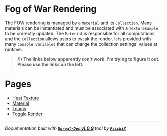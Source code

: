 # Fog of War Rendering

The FOW rendering is managed by a `Material` and its `Collection`. Many materials can be instantiated and must be associated with a
`TextureSample` to be correctly updated. The `Material` is responsible for all computations, and the `Collection` allows users to
tweak the render. It is provided with many `Console Variables` that can change the collection settings' values at runtime.

> **/!\ The links below apparently don't work. I'm trying to figure it out. Please use the links on the left. <br />**


# Pages

- [Heat Texture](/book/Tutorials/Rendering/HeatTexture.md)
- [Material](/book/Tutorials/Rendering/Material.md)
- [Teams](/book/Tutorials/Rendering/Teams.md)
- [Toggle Render](/book/Tutorials/Rendering/ToggleRender.md)

---
_Documentation built with [**`Unreal-Doc` v1.0.9**](https://github.com/PsichiX/unreal-doc) tool by [**`PsichiX`**](https://github.com/PsichiX)_